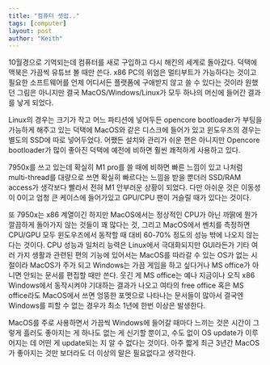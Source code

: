 ```yaml
---
title: "컴퓨터 셋업.."
tags: [computer]
layout: post
author: "Keith"
---
```


10월경으로 기억되는데 컴퓨터를 새로 구입하고 다시 해킨의 세계로 돌아갔다. 덕택에 맥북은 가끔씩 유튜브 볼 때만 쓴다. x86 PC의 위엄은 멀티부트가 가능하다는 것이고 필요한 소프트웨어를 언제 어디서든 플랫폼에 구애받지 않고 쓸 수 있다는 것이라 원했던 그림은 아니지만 결국 MacOS/Windows/Linux가 모두 하나의 머신에 들어간 결과를 낳게 되었다.

Linux의 경우는 크기가 작고 어느 파티션에 넣어두든 opencore bootloader가 부팅을 가능하게 해주고 있는 덕택에 MacOS와 같은 디스크에 들어가 있고 윈도우즈의 경우는 별도의 SSD에 따로 넣어두었다. 어쨌든 설치와 관리가 쉬운 편은 아니지만 Opencore bootloader가 많이 좋아진 덕택에 예전에 비하면 훨씬 쾌적하게 사용하고 있다.

7950x를 쓰고 있는데 확실히 M1 pro를 쓸 때에 비하면 빠른 느낌이 있고 나처럼 multi-thread를 대량으로 쓰면 확실히 빠르다는 느낌을 받을 뿐더러 SSD/RAM access가 생각보다 빨라서 전혀 M1 안부러운 상황이 되었다. 다만 아쉬운 것은 이동성이 0이고 엄청 큰 케이스에 들어가있고 GPU/CPU 팬이 거슬릴 때가 있다는 것이다.

또 7950x는 x86 계열이긴 하지만 MacOS에서는 정상적인 CPU가 아닌 까딹에 뭔가 깔끔하게 돌아가지 않는 것들이 꽤 많다는 것, 그리고 MacOS에서 벤치를 측정하면 CPU/GPU 모두 윈도우즈에서 동작할 때 대비 60-70% 정도의 성능 밖에 나오지 않는다는 것이다. CPU 성능과 일처리 능력은 Linux에서 극대화되지만 GUI라든가 기타 여러 가지 생활과 관련된 편의 기능에 있어서는 MacOS를 따라갈 수 있는 OS가 없는 시절이라 MacOS가 주가 되고 Windows는 가끔 게임을 하고 싶다거나 MS office가 아니면 안되는 문서를 편집할 때만 쓴다. 웃긴 게 MS office는 예나 지금이나 오직 x86 Windows에서 동작시켜야 기대하는 결과가 나오고 여타의 free office 혹은 MS office라도 MacOS에서 쓰면 엉뚱한 포멧으로 나타나는 문서들이 많아서 결국엔 Windows를 피할 수 없는 경우가 최소 1년에 한번 이상은 발생한다.

MacOS를 주로 사용하면서 가끔씩 Windows에 들어갈 때마다 느끼는 것은 시간이 그렇게 흘러도 좋아지는 게 하나도 없는 게 신기할 뿐이고, 수도 없이 OS update가 이루어지는 데 어떤 게 update되는 지 알 수 없다는 것이다. 아주 짧게 최근 3년간 MacOS가 좋아지는 것만 보더라도 더 이상의 말은 필요없다고 생각한다. 